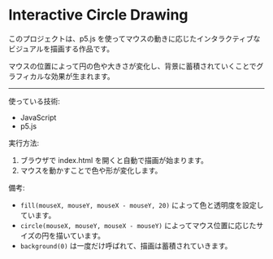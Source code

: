 # Interactive Circle Drawing

このプロジェクトは、p5.js を使ってマウスの動きに応じたインタラクティブなビジュアルを描画する作品です。

マウスの位置によって円の色や大きさが変化し、背景に蓄積されていくことでグラフィカルな効果が生まれます。

---

使っている技術:
- JavaScript
- p5.js

実行方法:
1. ブラウザで index.html を開くと自動で描画が始まります。
2. マウスを動かすことで色や形が変化します。

備考:
- `fill(mouseX, mouseY, mouseX - mouseY, 20)` によって色と透明度を設定しています。
- `circle(mouseX, mouseY, mouseX - mouseY)` によってマウス位置に応じたサイズの円を描いています。
- `background(0)` は一度だけ呼ばれて、描画は蓄積されていきます。
